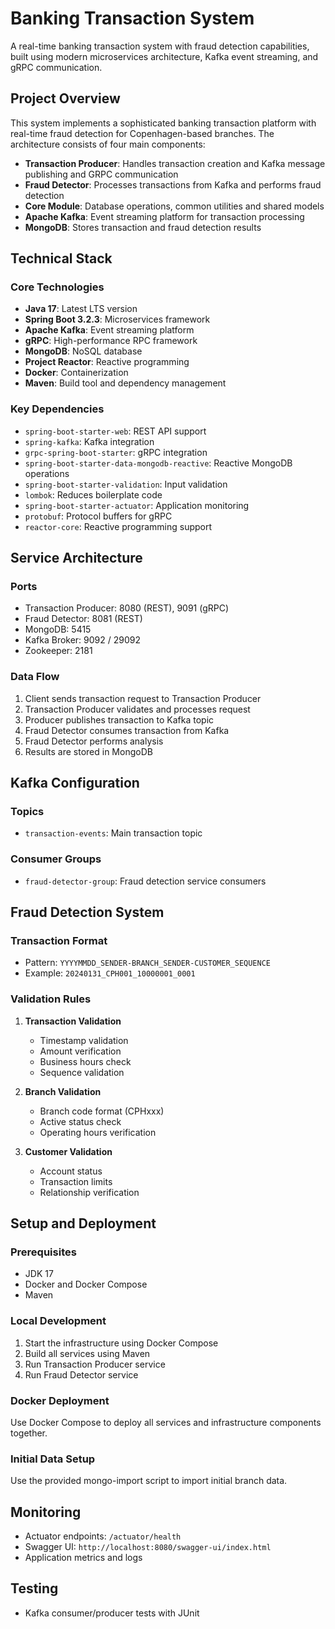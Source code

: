 # Banking Transaction System

A real-time banking transaction system with fraud detection capabilities, built using modern microservices architecture, Kafka event streaming, and gRPC communication.

## Project Overview

This system implements a sophisticated banking transaction platform with real-time fraud detection for Copenhagen-based branches. The architecture consists of four main components:

- **Transaction Producer**: Handles transaction creation and Kafka message publishing and GRPC communication
- **Fraud Detector**: Processes transactions from Kafka and performs fraud detection
- **Core Module**: Database operations, common utilities and shared models
- **Apache Kafka**: Event streaming platform for transaction processing
- **MongoDB**: Stores transaction and fraud detection results

## Technical Stack

### Core Technologies
- **Java 17**: Latest LTS version
- **Spring Boot 3.2.3**: Microservices framework
- **Apache Kafka**: Event streaming platform
- **gRPC**: High-performance RPC framework
- **MongoDB**: NoSQL database
- **Project Reactor**: Reactive programming
- **Docker**: Containerization
- **Maven**: Build tool and dependency management

### Key Dependencies
- `spring-boot-starter-web`: REST API support
- `spring-kafka`: Kafka integration
- `grpc-spring-boot-starter`: gRPC integration
- `spring-boot-starter-data-mongodb-reactive`: Reactive MongoDB operations
- `spring-boot-starter-validation`: Input validation
- `lombok`: Reduces boilerplate code
- `spring-boot-starter-actuator`: Application monitoring
- `protobuf`: Protocol buffers for gRPC
- `reactor-core`: Reactive programming support

## Service Architecture

### Ports
- Transaction Producer: 8080 (REST), 9091 (gRPC)
- Fraud Detector: 8081 (REST)
- MongoDB: 5415
- Kafka Broker: 9092 / 29092
- Zookeeper: 2181

### Data Flow
1. Client sends transaction request to Transaction Producer
2. Transaction Producer validates and processes request
3. Producer publishes transaction to Kafka topic
4. Fraud Detector consumes transaction from Kafka
5. Fraud Detector performs analysis
6. Results are stored in MongoDB

## Kafka Configuration

### Topics
- `transaction-events`: Main transaction topic

### Consumer Groups
- `fraud-detector-group`: Fraud detection service consumers

## Fraud Detection System

### Transaction Format
- Pattern: `YYYYMMDD_SENDER-BRANCH_SENDER-CUSTOMER_SEQUENCE`
- Example: `20240131_CPH001_10000001_0001`

### Validation Rules

1. **Transaction Validation**
   - Timestamp validation
   - Amount verification
   - Business hours check
   - Sequence validation

2. **Branch Validation**
   - Branch code format (CPHxxx)
   - Active status check
   - Operating hours verification

3. **Customer Validation**
   - Account status
   - Transaction limits
   - Relationship verification

## Setup and Deployment

### Prerequisites
- JDK 17
- Docker and Docker Compose
- Maven

### Local Development
1. Start the infrastructure using Docker Compose
2. Build all services using Maven
3. Run Transaction Producer service
4. Run Fraud Detector service

### Docker Deployment
Use Docker Compose to deploy all services and infrastructure components together.

### Initial Data Setup
Use the provided mongo-import script to import initial branch data.

## Monitoring

- Actuator endpoints: `/actuator/health`
- Swagger UI: `http://localhost:8080/swagger-ui/index.html`
- Application metrics and logs

## Testing

- Kafka consumer/producer tests with JUnit
